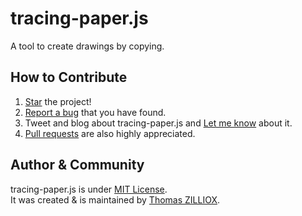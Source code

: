 tracing-paper.js
======

A tool to create drawings by copying.


How to Contribute
--------

1. [Star](https://github.com/tzi/tracing-paper.js/stargazers) the project!
2. [Report a bug](https://github.com/tzi/tracing-paper.js/issues/new) that you have found.
3. Tweet and blog about tracing-paper.js and [Let me know](https://twitter.com/iamtzi) about it.
4. [Pull requests](CONTRIBUTING.md) are also highly appreciated.


Author & Community
--------

tracing-paper.js is under [MIT License](http://tzi.mit-license.org/).<br>
It was created & is maintained by [Thomas ZILLIOX](http://tzi.fr).
